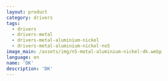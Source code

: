 ```yaml
---
layout: product
category: drivers
tags:
  - drivers
  - drivers-metal
  - drivers-metal-aluminium-nickel
  - drivers-metal-aluminium-nickel-no5
image_main: /assets/img/n5-metal-aluminium-nickel-dk.webp
language: en
name: 'DK'
description: 'DK'
---
```

